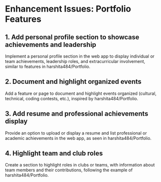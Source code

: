 # Enhancement Issues: Portfolio Features

## 1. Add personal profile section to showcase achievements and leadership
Implement a personal profile section in the web app to display individual or team achievements, leadership roles, and extracurricular involvement, similar to features in harshita484/Portfolio.

## 2. Document and highlight organized events
Add a feature or page to document and highlight events organized (cultural, technical, coding contests, etc.), inspired by harshita484/Portfolio.

## 3. Add resume and professional achievements display
Provide an option to upload or display a resume and list professional or academic achievements in the web app, as seen in harshita484/Portfolio.

## 4. Highlight team and club roles
Create a section to highlight roles in clubs or teams, with information about team members and their contributions, following the example of harshita484/Portfolio.

